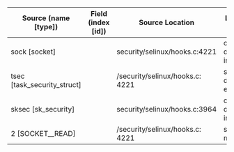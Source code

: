 | Source (name [type]) | Field (index [id]) | Source Location | Label at Source |
| -------------------- | ------------------ | --------------- | --------------- |
| sock [socket] |  | security/selinux/hooks.c:4221 | object, dynamic, input |
| tsec [task_security_struct] | | /security/selinux/hooks.c: 4221 | subject, dynamic, external |
| sksec [sk_security] |  | security/selinux/hooks.c:3964 | object, dynamic, input |
| 2 [SOCKET__READ] |  | /security/selinux/hooks.c: 4221 | static, mediator |